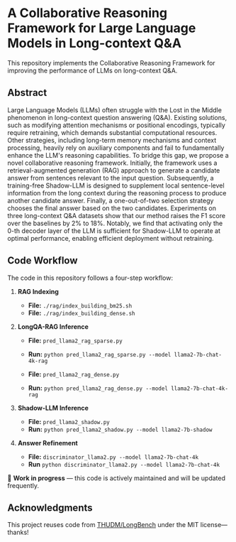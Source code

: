 # A Collaborative Reasoning Framework for Large Language Models in Long-context Q&A

This repository implements the Collaborative Reasoning Framework for improving the performance of LLMs on long-context Q\&A.

## Abstract

Large Language Models (LLMs) often struggle with the Lost in the Middle phenomenon in long-context question answering (Q\&A). Existing solutions, such as modifying attention mechanisms or positional encodings, typically require retraining, which demands substantial computational resources. Other strategies, including long-term memory mechanisms and context processing, heavily rely on auxiliary components and fail to fundamentally enhance the LLM's reasoning capabilities. To bridge this gap, we propose a novel collaborative reasoning framework. Initially, the framework uses a retrieval-augmented generation (RAG) approach to generate a candidate answer from sentences relevant to the input question. Subsequently, a training-free Shadow-LLM is designed to supplement local sentence-level information from the long context during the reasoning process to produce another candidate answer. Finally, a one-out-of-two selection strategy chooses the final answer based on the two candidates. Experiments on three long-context Q\&A datasets show that our method raises the F1 score over the baselines by 2% to 18%. Notably, we find that activating only the $0$-th decoder layer of the LLM is sufficient for Shadow-LLM to operate at optimal performance, enabling efficient deployment without retraining.

## Code Workflow

The code in this repository follows a four-step workflow:

1. **RAG Indexing**  
   - **File:** `./rag/index_building_bm25.sh`
   - **File:** `./rag/index_building_dense.sh`  

2. **LongQA-RAG Inference**  
   - **File:** `pred_llama2_rag_sparse.py`
   - **Run:** `python pred_llama2_rag_sparse.py --model llama2-7b-chat-4k-rag`
   
   - **File:** `pred_llama2_rag_dense.py`
   - **Run:** `python pred_llama2_rag_dense.py --model llama2-7b-chat-4k-rag`

3. **Shadow-LLM Inference**  
   - **File:** `pred_llama2_shadow.py`
   - **Run:** `python pred_llama2_shadow.py --model llama2-7b-shadow`
  
4. **Answer Refinement**  
   - **File:** `discriminator_llama2.py --model llama2-7b-chat-4k`
   - **Run** `python discriminator_llama2.py --model llama2-7b-chat-4k`
  

🚧 **Work in progress** — this code is actively maintained and will be updated frequently. 

## Acknowledgments

This project reuses code from [THUDM/LongBench](https://github.com/THUDM/LongBench/tree/main/LongBench) under the MIT license—thanks!
